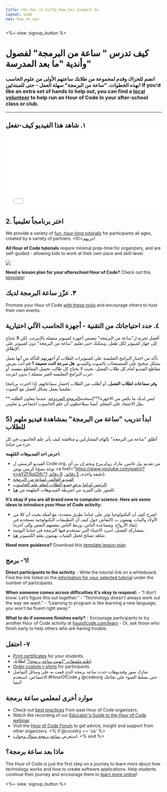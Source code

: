 ```yaml
---
title: <%= hoc_s(:title_how_to).inspect %>
layout: wide
nav: how_to_nav
---
```

<%= view :signup_button %>

# كيف تدرس " ساعة من البرمجة" لفصول وأندية "ما بعد المدرسة"

### انضم للحراك وقدم لمجموعة من طلابك ساعتهم الأولى من علوم الحاسب بهذه الخطوات. "ساعة من البرمجة" سهلة العمل - حتى للمبتدئين! If you'd like an extra set of hands to help out, you can find a [local volunteer](<%= codeorg_url('/volunteer/local') %>) to help run an Hour of Code in your after-school class or club.

---

## ١. شاهد هذا الفيديو كيف-تفعل <iframe width="500" height="255" src="//www.youtube.com/embed/SrnvvWDm73k" frameborder="0" allowfullscreen mark="crwd-mark"></iframe> 

## 2. اختر برنامجاً تعليمياً

We provide a variety of [fun, hour-long tutorials](<%= resolve_url('/learn') %>) for participants all ages, created by a variety of partners. <0/>جربهم!</p> 

**All Hour of Code tutorials** require minimal prep-time for organizers, and are self-guided - allowing kids to work at their own pace and skill-level.

[![](/images/fit-700/tutorials.png)](<%= resolve_url('/learn') %>)

**Need a lesson plan for your afterschool Hour of Code?** Check out this [template](/files/AfterschoolEducatorLessonPlanOutline.docx)!

## ٣. عزّز ساعة البرمجة لديك

Promote your Hour of Code [with these tools](<%= resolve_url('/promote') %>) and encourage others to host their own events.

## ٤. حدد احتياجاتك من التقنية - أجهزة الحاسب الآلي اختيارية

أفضل تجربة ل"ساعة من البرمجة" تتضمن أجهزة كمبيوتر متصلة بالإنترنت. لكن **لا** تحتاج إلى جهاز كمبيوتر لكل طفل، ويمكنك حتى تعليم "ساعة من البرمجة" دون كمبيوتر على الإطلاق.

تأكد من اختبار البرامج التعليمية على كمبيوترات الطلاب أو أجهزتهم للتأكد من أنها تعمل بشكل صحيح على المتصفحات بالصوت والفيديو. **هل سرعة النت ضعيفة ؟** قم أنت بعرض مقاطع الفيديو أمام كل طلاب الفصل، بحيث لا يحتاج كل طالب تحميل المقاطع بنفسه. أو جرب البرامج التعليمية الغير متصلة / بدون انترنت.

**وفر سماعات لطلاب الفصل**، أو أطلب من الطلاب إحضار سماعاتهم، إذا اخترت برنامجا تعليميا يعمل بشكل أفضل مع الصوت.

**ليس لديك ما يكفي من الاجهزة؟**إستخدم[البرمجة المزدوجة](https://www.youtube.com/watch?v=vgkahOzFH2Q). عندما يتعاون الطلبة، يقل الاعتماد على المعلم. أيضا سيلاحظون أن علم الحاسوب اجتماعي و تعاوني.

## 5) ابدأ تدريب "ساعة من البرمجة" بمشاهدة فيديو ملهم للطلاب

أطلق "ساعة من البزمجة" بإلهام المشاركين و مناقشة كيف يأثر علم الحاسوب في كل جزء من حياتنا.

**اعرض احد الفيديوهات المُلهِمة:**

- الفيديو الرسمي ل Code.org، من تقديم بيل غاتس, مارك زوكربيرج ونجم إن بي أي كريس بوش (توجد نسح <a href="https://www.youtube.com/watch?v=qYZF6oIZtfc"1 دقيقة واحدة</a>, [5 دقائق](https://www.youtube.com/watch?v=nKIu9yen5nc), [9 دقائق](https://www.youtube.com/watch?v=dU1xS07N-FA)).
- [الفيديو العالمي لساعة من البرمجة ](https://www.youtube.com/watch?v=KsOIlDT145A)
- [الرئيس اوباما يدعو جميع الطلاب لتعلم علم الحاسوب](https://www.youtube.com/watch?v=6XvmhE1J9PY).
- للعثور على المزيد من أشرطة الفيديوهات الملهمة من [ هنا](https://www.youtube.com/playlist?list=PLzdnOPI1iJNfpD8i4Sx7U0y2MccnrNZuP).

**It’s okay if you are all brand new to computer science. Here are some ideas to introduce your Hour of Code activity:**

- اشرح كيف أن التكنولوجيا تؤثر على حياتنا بطرق متعددة، مع أمثلة بحيث أن كلا من الأولاد والبنات يهتمون ب (النقاش حول كيف أن التطبيقات التكنولوجية تستخدم في إنقاذ الأرواح، ومساعدة الناس، وربط الناس ببعضهم البعض وإلى أخره).
- بمشاركة الفصل، اسرد الاشياء التي نستخدم فيها البرمجة في حياتنا اليومية.
- شاهد نصائح لجعل الفتيات يهتمون بعلم الكمبيوتر [هنا](<%= resolve_url('https://code.org/girls') %>).

**Need more guidance?** Download this [template lesson plan](/files/AfterschoolEducatorLessonPlanOutline.docx).

## ٦- برمج!

**Direct participants to the activity** - Write the tutorial link on a whiteboard. Find the link listed on the [information for your selected tutorial](<%= resolve_url('/learn') %>) under the number of participants.

**When someone comes across difficulties it's okay to respond:** - “I don’t know. Let’s figure this out together.” - “Technology doesn’t always work out the way we want.” - “Learning to program is like learning a new language; you won’t be fluent right away.”

**What to do if someone finishes early?** - Encourage participants to try another Hour of Code activity at [hourofcode.com/learn](<%= resolve_url('/learn') %>) - Or, ask those who finish early to help others who are having trouble.

## ٧- احتفل

- [Print certificates](<%= codeorg_url('/certificates') %>) for your students.
- [اطبع ملصقات "انهيت ساعة برمجة!"](<%= resolve_url('/promote/resources#stickers') %>) لطلابك.
- [Order custom t-shirts](http://blog.code.org/post/132608499493/hour-of-code-shirts-and-more) for participants.
- شارك صور وفيديوهات حدث ساعة برمجة الذي قمت به على وسائل التواصل الاجتماعي. استخدم #HourOfCode و @codeorg حتى نسلط الضوء على نجاحك ايضا!

## موارد أخرى لمعلمي ساعة برمجة

- Check out [best practices](http://www.slideshare.net/TeachCode/hour-of-code-best-practices-for-successful-educators-51273466) from past Hour of Code organizers.
- Watch the recording of our [Educator's Guide to the Hour of Code webinar](https://youtu.be/EJeMeSW2-Mw).
- Visit the [Hour of Code Forum](http://forum.code.org/c/plc/hour-of-code) to get advice, insight and support from other organizers. <% if @country == 'us' %>
- استعرض [ساعة برمجة سؤال وجواب](https://support.code.org/hc/en-us/categories/200147083-Hour-of-Code). <% end %>

## ماذا بعد ساعة برمجة؟

The Hour of Code is just the first step on a journey to learn more about how technology works and how to create software applications. Help students continue their journey and encourage them to [learn more online](<%= codeorg_url('/learn/beyond') %>)!

<%= view :signup_button %>